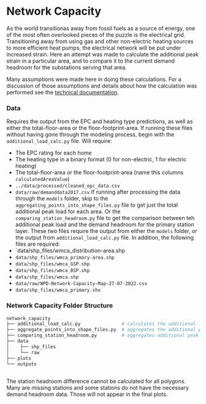 # Network Capacity

As the world transitionas away from fossil fuels as a source of energy, one of the most often overlooked pieces of the puzzle is the electrical grid. Transitioning away from using gas and other non-electric heating sources to more efficient heat pumps, the electrical network will be put under increased strain. Here an attempt was made to calculate the additional peak strain in a particular area, and to compare it to the current demand headroom for the substations serving that area. 

Many assumptions were made here in doing these calculations. For a discussion of those assumptions and details about how the calculation was performed see the [technical documentation](https://github.com/DSSGxUK/s22_wmca/blob/main/technical_docs/03_Network_Capacity.pdf).

### Data
Requires the output from the EPC and heating type predictions, as well as either the total-floor-area or the floor-footprint-area. If running these files without having gone through the modeling process, begin with the `additional_load_calc.py` file. Will require:
  - The EPC rating for each home
  - The heating type in a binary format (0 for non-electric, 1 for electric heating) 
  - The total-floor-area or the floor-footprint-area (name this columns `calculatedAreaValue`)
  - `../data/processed/cleaned_epc_data.csv` 
  - `data/raw/demanddata2017.csv`
If running after processing the data through the `models` folder, skip to the `aggregating_points_into_shape_files.py` file to get just the total additional peak load for each area. Or the `comparing_station_headroom.py` file to get the comparison between teh additional peak load and the demand headroom for the primary station layer. These two files require the output from either the `models` folder, or the output from `additional_load_calc.py` file. In addition, the following files are required:
  - `data/shp_files/wmca_distribution-area.shp
  - `data/shp_files/wmca_primary-area.shp`
  - `data/shp_files/wmca_GSP.shp`
  - `data/shp_files/wmca_BSP.shp`
  - `data/shp_files/wmca.shp`
  - `data/raw/WPD-Network-Capacity-Map-27-07-2022.csv`
  - `data/shp_files/wmca_primary.shx`


### Network Capacity Folder Structure
```bash
network_capacity
├── additional_load_calc.py               # calculates the additional load
├── aggregate_points_into_shape_files.py  # aggregates the additional peak load within defined polygons             
├── comparing_station_headroom.py         # aggregates additional peak load and compares to substation headroom
├── data
│    ├── shp_files
│    └── raw
├── plots
└── outputs				
    
```
The station headroom difference cannot be calculated for all polygons. Many are missing stations and some stations do not have the necessary demand headroom data. Those will not appear in the final plots.

